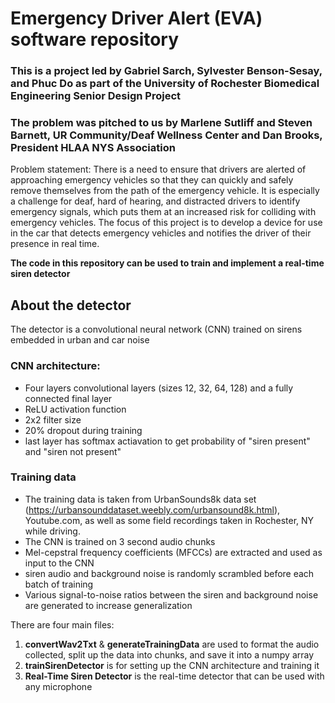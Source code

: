 # Emergency Driver Alert (EVA) software repository
### This is a project led by Gabriel Sarch, Sylvester Benson-Sesay, and Phuc Do as part of the University of Rochester Biomedical Engineering Senior Design Project
### The problem was pitched to us by Marlene Sutliff and Steven Barnett, UR Community/Deaf Wellness Center and Dan Brooks, President HLAA NYS Association

Problem statement: There is a need to ensure that drivers are alerted of approaching emergency vehicles so that they can quickly and safely remove themselves from the path of the emergency vehicle. It is especially a challenge for deaf, hard of hearing, and distracted drivers to identify emergency signals, which puts them at an increased risk for colliding with emergency vehicles. The focus of this project is to develop a device for use in the car that detects emergency vehicles and notifies the driver of their presence in real time. 

**The code in this repository can be used to train and implement a real-time siren detector** 

## About the detector
The detector is a convolutional neural network (CNN) trained on sirens embedded in urban and car noise

### CNN architecture:
- Four layers convolutional layers (sizes 12, 32, 64, 128) and a fully connected final layer 
- ReLU activation function
- 2x2 filter size
- 20% dropout during training
- last layer has softmax actiavation to get probability of "siren present" and "siren not present"

### Training data
- The training data is taken from UrbanSounds8k data set (https://urbansounddataset.weebly.com/urbansound8k.html), Youtube.com, as well as some field recordings taken in Rochester, NY while driving.
- The CNN is trained on 3 second audio chunks 
- Mel-cepstral frequency coefficients (MFCCs) are extracted and used as input to the CNN
- siren audio and background noise is randomly scrambled before each batch of training 
- Various signal-to-noise ratios between the siren and background noise are generated to increase generalization

There are four main files:
1) **convertWav2Txt** & **generateTrainingData** are used to format the audio collected, split up the data into chunks, and save it into a numpy array
2) **trainSirenDetector** is for setting up the CNN architecture and training it
3) **Real-Time Siren Detector** is the real-time detector that can be used with any microphone
